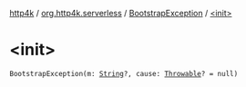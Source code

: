 [http4k](../../index.md) / [org.http4k.serverless](../index.md) / [BootstrapException](index.md) / [&lt;init&gt;](./-init-.md)

# &lt;init&gt;

`BootstrapException(m: `[`String`](https://kotlinlang.org/api/latest/jvm/stdlib/kotlin/-string/index.html)`?, cause: `[`Throwable`](https://kotlinlang.org/api/latest/jvm/stdlib/kotlin/-throwable/index.html)`? = null)`